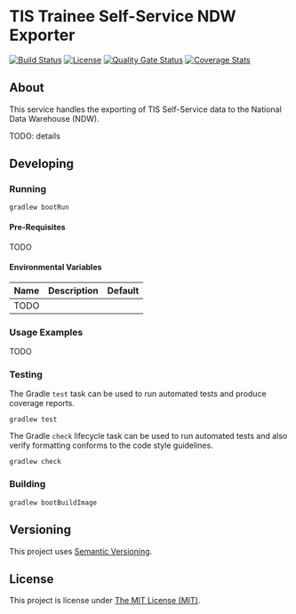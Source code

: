 # TIS Trainee Self-Service NDW Exporter

[![Build Status][build-badge]][build-href]
[![License][license-badge]][license-href]
[![Quality Gate Status][quality-gate-badge]][quality-gate-href]
[![Coverage Stats][coverage-badge]][coverage-href]

## About
This service handles the exporting of TIS Self-Service data to the National Data Warehouse (NDW).

TODO: details

## Developing

### Running

```shell
gradlew bootRun
```

#### Pre-Requisites
TODO

#### Environmental Variables

| Name | Description                                               | Default   |
|------|-----------------------------------------------------------|-----------|
| TODO |                                                           |           | 


### Usage Examples
TODO

### Testing

The Gradle `test` task can be used to run automated tests and produce coverage
reports.
```shell
gradlew test
```

The Gradle `check` lifecycle task can be used to run automated tests and also
verify formatting conforms to the code style guidelines.
```shell
gradlew check
```

### Building

```shell
gradlew bootBuildImage
```

## Versioning
This project uses [Semantic Versioning](semver.org).

## License
This project is license under [The MIT License (MIT)](LICENSE).

[coverage-badge]: https://sonarcloud.io/api/project_badges/measure?project=Health-Education-England_tis-trainee-ndw-exporter&metric=coverage

[coverage-href]: https://sonarcloud.io/component_measures?metric=coverage&id=Health-Education-England_tis-trainee-ndw-exporter

[build-badge]: https://badgen.net/github/checks/health-education-england/tis-trainee-ndw-exporter?label=build&icon=github

[build-href]: https://github.com/Health-Education-England/tis-trainee-ndw-exporter/actions/workflows/ci-cd-workflow.yml

[license-badge]: https://badgen.net/github/license/health-education-england/tis-trainee-ndw-exporter

[license-href]: LICENSE

[quality-gate-badge]: https://sonarcloud.io/api/project_badges/measure?project=Health-Education-England_tis-trainee-ndw-exporter&metric=alert_status

[quality-gate-href]: https://sonarcloud.io/summary/new_code?id=Health-Education-England_tis-trainee-ndw-exporter
